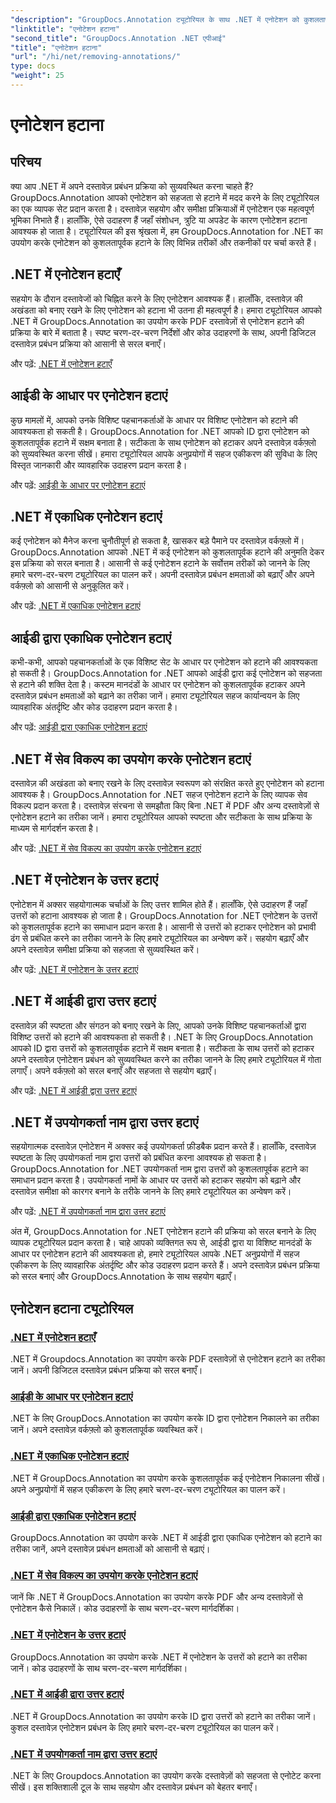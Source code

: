 ```yaml
---
"description": "GroupDocs.Annotation ट्यूटोरियल के साथ .NET में एनोटेशन को कुशलतापूर्वक प्रबंधित करने का तरीका जानें। अपने दस्तावेज़ वर्कफ़्लो को सुव्यवस्थित करें और सहजता से सहयोग बढ़ाएँ।"
"linktitle": "एनोटेशन हटाना"
"second_title": "GroupDocs.Annotation .NET एपीआई"
"title": "एनोटेशन हटाना"
"url": "/hi/net/removing-annotations/"
type: docs
"weight": 25
---
```


# एनोटेशन हटाना

## परिचय

क्या आप .NET में अपने दस्तावेज़ प्रबंधन प्रक्रिया को सुव्यवस्थित करना चाहते हैं? GroupDocs.Annotation आपको एनोटेशन को सहजता से हटाने में मदद करने के लिए ट्यूटोरियल का एक व्यापक सेट प्रदान करता है। दस्तावेज़ सहयोग और समीक्षा प्रक्रियाओं में एनोटेशन एक महत्वपूर्ण भूमिका निभाते हैं। हालाँकि, ऐसे उदाहरण हैं जहाँ संशोधन, त्रुटि या अपडेट के कारण एनोटेशन हटाना आवश्यक हो जाता है। ट्यूटोरियल की इस श्रृंखला में, हम GroupDocs.Annotation for .NET का उपयोग करके एनोटेशन को कुशलतापूर्वक हटाने के लिए विभिन्न तरीकों और तकनीकों पर चर्चा करते हैं।

## .NET में एनोटेशन हटाएँ
सहयोग के दौरान दस्तावेजों को चिह्नित करने के लिए एनोटेशन आवश्यक हैं। हालाँकि, दस्तावेज़ की अखंडता को बनाए रखने के लिए एनोटेशन को हटाना भी उतना ही महत्वपूर्ण है। हमारा ट्यूटोरियल आपको .NET में GroupDocs.Annotation का उपयोग करके PDF दस्तावेज़ों से एनोटेशन हटाने की प्रक्रिया के बारे में बताता है। स्पष्ट चरण-दर-चरण निर्देशों और कोड उदाहरणों के साथ, अपनी डिजिटल दस्तावेज़ प्रबंधन प्रक्रिया को आसानी से सरल बनाएँ।

और पढ़ें: [.NET में एनोटेशन हटाएँ](./remove-annotations/)

## आईडी के आधार पर एनोटेशन हटाएं
कुछ मामलों में, आपको उनके विशिष्ट पहचानकर्ताओं के आधार पर विशिष्ट एनोटेशन को हटाने की आवश्यकता हो सकती है। GroupDocs.Annotation for .NET आपको ID द्वारा एनोटेशन को कुशलतापूर्वक हटाने में सक्षम बनाता है। सटीकता के साथ एनोटेशन को हटाकर अपने दस्तावेज़ वर्कफ़्लो को सुव्यवस्थित करना सीखें। हमारा ट्यूटोरियल आपके अनुप्रयोगों में सहज एकीकरण की सुविधा के लिए विस्तृत जानकारी और व्यावहारिक उदाहरण प्रदान करता है।

और पढ़ें: [आईडी के आधार पर एनोटेशन हटाएं](./remove-annotations-by-id/)

## .NET में एकाधिक एनोटेशन हटाएं
कई एनोटेशन को मैनेज करना चुनौतीपूर्ण हो सकता है, खासकर बड़े पैमाने पर दस्तावेज़ वर्कफ़्लो में। GroupDocs.Annotation आपको .NET में कई एनोटेशन को कुशलतापूर्वक हटाने की अनुमति देकर इस प्रक्रिया को सरल बनाता है। आसानी से कई एनोटेशन हटाने के सर्वोत्तम तरीकों को जानने के लिए हमारे चरण-दर-चरण ट्यूटोरियल का पालन करें। अपनी दस्तावेज़ प्रबंधन क्षमताओं को बढ़ाएँ और अपने वर्कफ़्लो को आसानी से अनुकूलित करें।

और पढ़ें: [.NET में एकाधिक एनोटेशन हटाएं](./remove-multiple-annotations/)

## आईडी द्वारा एकाधिक एनोटेशन हटाएं
कभी-कभी, आपको पहचानकर्ताओं के एक विशिष्ट सेट के आधार पर एनोटेशन को हटाने की आवश्यकता हो सकती है। GroupDocs.Annotation for .NET आपको आईडी द्वारा कई एनोटेशन को सहजता से हटाने की शक्ति देता है। कस्टम मानदंडों के आधार पर एनोटेशन को कुशलतापूर्वक हटाकर अपने दस्तावेज़ प्रबंधन क्षमताओं को बढ़ाने का तरीका जानें। हमारा ट्यूटोरियल सहज कार्यान्वयन के लिए व्यावहारिक अंतर्दृष्टि और कोड उदाहरण प्रदान करता है।

और पढ़ें: [आईडी द्वारा एकाधिक एनोटेशन हटाएं](./remove-multiple-annotations-by-ids/)

## .NET में सेव विकल्प का उपयोग करके एनोटेशन हटाएं
दस्तावेज़ की अखंडता को बनाए रखने के लिए दस्तावेज़ स्वरूपण को संरक्षित करते हुए एनोटेशन को हटाना आवश्यक है। GroupDocs.Annotation for .NET सहज एनोटेशन हटाने के लिए व्यापक सेव विकल्प प्रदान करता है। दस्तावेज़ संरचना से समझौता किए बिना .NET में PDF और अन्य दस्तावेज़ों से एनोटेशन हटाने का तरीका जानें। हमारा ट्यूटोरियल आपको स्पष्टता और सटीकता के साथ प्रक्रिया के माध्यम से मार्गदर्शन करता है।

और पढ़ें: [.NET में सेव विकल्प का उपयोग करके एनोटेशन हटाएं](./remove-annotations-using-save-options/)

## .NET में एनोटेशन के उत्तर हटाएं
एनोटेशन में अक्सर सहयोगात्मक चर्चाओं के लिए उत्तर शामिल होते हैं। हालाँकि, ऐसे उदाहरण हैं जहाँ उत्तरों को हटाना आवश्यक हो जाता है। GroupDocs.Annotation for .NET एनोटेशन के उत्तरों को कुशलतापूर्वक हटाने का समाधान प्रदान करता है। आसानी से उत्तरों को हटाकर एनोटेशन को प्रभावी ढंग से प्रबंधित करने का तरीका जानने के लिए हमारे ट्यूटोरियल का अन्वेषण करें। सहयोग बढ़ाएँ और अपने दस्तावेज़ समीक्षा प्रक्रिया को सहजता से सुव्यवस्थित करें।

और पढ़ें: [.NET में एनोटेशन के उत्तर हटाएं](./remove-replies-to-annotations/)

## .NET में आईडी द्वारा उत्तर हटाएं
दस्तावेज़ की स्पष्टता और संगठन को बनाए रखने के लिए, आपको उनके विशिष्ट पहचानकर्ताओं द्वारा विशिष्ट उत्तरों को हटाने की आवश्यकता हो सकती है। .NET के लिए GroupDocs.Annotation आपको ID द्वारा उत्तरों को कुशलतापूर्वक हटाने में सक्षम बनाता है। सटीकता के साथ उत्तरों को हटाकर अपने दस्तावेज़ एनोटेशन प्रबंधन को सुव्यवस्थित करने का तरीका जानने के लिए हमारे ट्यूटोरियल में गोता लगाएँ। अपने वर्कफ़्लो को सरल बनाएँ और सहजता से सहयोग बढ़ाएँ।

और पढ़ें: [.NET में आईडी द्वारा उत्तर हटाएं](./remove-replies-by-id/)

## .NET में उपयोगकर्ता नाम द्वारा उत्तर हटाएं
सहयोगात्मक दस्तावेज़ एनोटेशन में अक्सर कई उपयोगकर्ता फ़ीडबैक प्रदान करते हैं। हालाँकि, दस्तावेज़ स्पष्टता के लिए उपयोगकर्ता नाम द्वारा उत्तरों को प्रबंधित करना आवश्यक हो सकता है। GroupDocs.Annotation for .NET उपयोगकर्ता नाम द्वारा उत्तरों को कुशलतापूर्वक हटाने का समाधान प्रदान करता है। उपयोगकर्ता नामों के आधार पर उत्तरों को हटाकर सहयोग को बढ़ाने और दस्तावेज़ समीक्षा को कारगर बनाने के तरीके जानने के लिए हमारे ट्यूटोरियल का अन्वेषण करें।

और पढ़ें: [.NET में उपयोगकर्ता नाम द्वारा उत्तर हटाएं](./remove-replies-by-username/)

अंत में, GroupDocs.Annotation for .NET एनोटेशन हटाने की प्रक्रिया को सरल बनाने के लिए व्यापक ट्यूटोरियल प्रदान करता है। चाहे आपको व्यक्तिगत रूप से, आईडी द्वारा या विशिष्ट मानदंडों के आधार पर एनोटेशन हटाने की आवश्यकता हो, हमारे ट्यूटोरियल आपके .NET अनुप्रयोगों में सहज एकीकरण के लिए व्यावहारिक अंतर्दृष्टि और कोड उदाहरण प्रदान करते हैं। अपने दस्तावेज़ प्रबंधन प्रक्रिया को सरल बनाएं और GroupDocs.Annotation के साथ सहयोग बढ़ाएँ।
## एनोटेशन हटाना ट्यूटोरियल
### [.NET में एनोटेशन हटाएँ](./remove-annotations/)
.NET में Groupdocs.Annotation का उपयोग करके PDF दस्तावेज़ों से एनोटेशन हटाने का तरीका जानें। अपनी डिजिटल दस्तावेज़ प्रबंधन प्रक्रिया को सरल बनाएँ।
### [आईडी के आधार पर एनोटेशन हटाएं](./remove-annotations-by-id/)
.NET के लिए GroupDocs.Annotation का उपयोग करके ID द्वारा एनोटेशन निकालने का तरीका जानें। अपने दस्तावेज़ वर्कफ़्लो को कुशलतापूर्वक व्यवस्थित करें।
### [.NET में एकाधिक एनोटेशन हटाएं](./remove-multiple-annotations/)
.NET में GroupDocs.Annotation का उपयोग करके कुशलतापूर्वक कई एनोटेशन निकालना सीखें। अपने अनुप्रयोगों में सहज एकीकरण के लिए हमारे चरण-दर-चरण ट्यूटोरियल का पालन करें।
### [आईडी द्वारा एकाधिक एनोटेशन हटाएं](./remove-multiple-annotations-by-ids/)
GroupDocs.Annotation का उपयोग करके .NET में आईडी द्वारा एकाधिक एनोटेशन को हटाने का तरीका जानें, अपने दस्तावेज़ प्रबंधन क्षमताओं को आसानी से बढ़ाएं।
### [.NET में सेव विकल्प का उपयोग करके एनोटेशन हटाएं](./remove-annotations-using-save-options/)
जानें कि .NET में GroupDocs.Annotation का उपयोग करके PDF और अन्य दस्तावेज़ों से एनोटेशन कैसे निकालें। कोड उदाहरणों के साथ चरण-दर-चरण मार्गदर्शिका।
### [.NET में एनोटेशन के उत्तर हटाएं](./remove-replies-to-annotations/)
GroupDocs.Annotation का उपयोग करके .NET में एनोटेशन के उत्तरों को हटाने का तरीका जानें। कोड उदाहरणों के साथ चरण-दर-चरण मार्गदर्शिका।
### [.NET में आईडी द्वारा उत्तर हटाएं](./remove-replies-by-id/)
.NET में GroupDocs.Annotation का उपयोग करके ID द्वारा उत्तरों को हटाने का तरीका जानें। कुशल दस्तावेज़ एनोटेशन प्रबंधन के लिए हमारे चरण-दर-चरण ट्यूटोरियल का पालन करें।
### [.NET में उपयोगकर्ता नाम द्वारा उत्तर हटाएं](./remove-replies-by-username/)
.NET के लिए Groupdocs.Annotation का उपयोग करके दस्तावेज़ों को सहजता से एनोटेट करना सीखें। इस शक्तिशाली टूल के साथ सहयोग और दस्तावेज़ प्रबंधन को बेहतर बनाएँ।